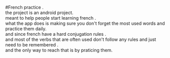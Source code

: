 #French practice .<br>
the project is an android project.<br>
meant to help people start learning french .<br>
what the app does is making sure you don't forget the most used words and practice them daily.<br>
and since french have a hard conjugation rules .<br>
and most of the verbs that are often used don't follow any rules and just need to be remembered .<br>
and the only way to reach that is by praticing them.<br>
